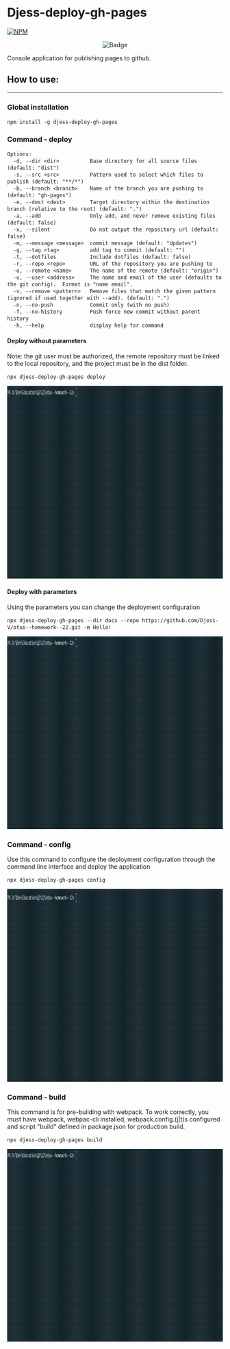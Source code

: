 # Djess-deploy-gh-pages

[![NPM](https://nodei.co/npm/djess-deploy-gh-pages.png)](https://www.npmjs.com/package/djess-deploy-gh-pages)

<p align="center">
<img alt="Badge" src="https://github.com/djess-v/otus--homework--22/actions/workflows/sanity-check.yml/badge.svg" />
</p>

Console application for publishing pages to github.

## How to use:

<hr>

### Global installation

```properties
npm install -g djess-deploy-gh-pages
```

### Command - deploy

```
Options:
  -d, --dir <dir>          Base directory for all source files (default: "dist")
  -s, --src <src>          Pattern used to select which files to publish (default: "**/*")
  -b, --branch <branch>    Name of the branch you are pushing to (default: "gh-pages")
  -e, --dest <dest>        Target directory within the destination branch (relative to the root) (default: ".")
  -a, --add                Only add, and never remove existing files (default: false)
  -x, --silent             Do not output the repository url (default: false)
  -m, --message <message>  commit message (default: "Updates")
  -g, --tag <tag>          add tag to commit (default: "")
  -t, --dotfiles           Include dotfiles (default: false)
  -r, --repo <repo>        URL of the repository you are pushing to
  -o, --remote <name>      The name of the remote (default: "origin")
  -u, --user <address>     The name and email of the user (defaults to the git config).  Format is "name email".
  -v, --remove <pattern>   Remove files that match the given pattern (ignored if used together with --add). (default: ".")
  -n, --no-push            Commit only (with no push)
  -f, --no-history         Push force new commit without parent history
  -h, --help               display help for command
```

#### Deploy without parameters

Note: the git user must be authorized, the remote repository must be linked to the local repository, and the project must be in the dist folder.

```properties
npx djess-deploy-gh-pages deploy
```

<img alt="DeployWithoutParameters" src="./assets/gif/CommandDeployWithoutParams.gif" width="790px" height="450px"/>

#### Deploy with parameters

Using the parameters you can change the deployment configuration

```properties
npx djess-deploy-gh-pages --dir docs --repo https://github.com/Djess-V/otus--homework--22.git -m Hello!
```

<img alt="DeployWithParameters" src="./assets/gif/CommandDeployWithParams.gif" width="790px" height="450px"/>

### Command - config

Use this command to configure the deployment configuration through the command line interface and deploy the application

```properties
npx djess-deploy-gh-pages config
```

<img alt="Config" src="./assets/gif/CommandConfig.gif" width="790px" height="450px"/>

### Command - build

This command is for pre-building with webpack. To work correctly, you must have webpack, webpac-cli installed, webpack.config.(j|t)s configured and script "build" defined in package.json for production build.

```properties
npx djess-deploy-gh-pages build
```

<img alt="Build" src="./assets/gif/CommandBuild.gif" width="790px" height="450px"/>
